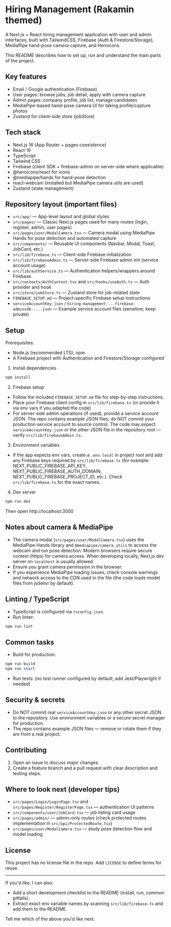 # Hiring Management (Rakamin themed)

A Next.js + React hiring management application with user and admin interfaces, built with TailwindCSS, Firebase (Auth & Firestore/Storage), MediaPipe hand-pose camera capture, and Heroicons.

This README describes how to set up, run and understand the main parts of the project.

## Key features

- Email / Google authentication (Firebase)
- User pages: browse jobs, job detail, apply with camera capture
- Admin pages: company profile, job list, manage candidates
- MediaPipe-based hand-pose camera UI for taking profile/capture photos
- Zustand for client-side store (jobStore)

## Tech stack

- Next.js 16 (App Router + pages coexistence)
- React 19
- TypeScript
- Tailwind CSS
- Firebase (client SDK + firebase-admin on server-side where applicable)
- @heroicons/react for icons
- @mediapipe/hands for hand-pose detection
- react-webcam (installed but MediaPipe camera utils are used)
- Zustand (state management)

## Repository layout (important files)

- `src/app/` — App-level layout and global styles
- `src/pages/` — Classic Next.js pages used for many routes (login, register, admin, user pages)
- `src/pages/user/ModalCamera.tsx` — Camera modal using MediaPipe Hands for pose detection and automated capture
- `src/components/` — Reusable UI components (Navbar, Modal, Toast, JobCard, etc.)
- `src/lib/firebase.ts` — Client-side Firebase initialization
- `src/lib/firebaseAdmin.ts` — Server-side Firebase admin init (service account usage)
- `src/lib/authService.ts` — Authentication helpers/wrappers around Firebase
- `src/contexts/AuthContext.tsx` and `src/hooks/useAuth.ts` — Auth provider and hook
- `src/store/jobStore.ts` — Zustand store for job-related state
- `FIREBASE_SETUP.md` — Project-specific Firebase setup instructions
- `serviceAccountKey.json` / `hiring-management-...firebase-adminsdk-....json` — Example service account files (sensitive; keep private)

## Setup

Prerequisites:

- Node.js (recommended LTS), npm
- A Firebase project with Authentication and Firestore/Storage configured

1. Install dependencies

```powershell
npm install
```

2. Firebase setup

- Follow the included `FIREBASE_SETUP.md` file for step-by-step instructions.
- Place your Firebase client config in `src/lib/firebase.ts` (or provide it via env vars if you adapted the code).
- For server-side admin operations (if used), provide a service account JSON. The repo contains example JSON files; do NOT commit your production service account to source control. The code may expect `serviceAccountKey.json` or the other JSON file in the repository root — verify `src/lib/firebaseAdmin.ts`.

3. Environment variables

- If the app expects env vars, create a `.env.local` in project root and add any Firebase keys required by `src/lib/firebase.ts` (for example: NEXT_PUBLIC_FIREBASE_API_KEY, NEXT_PUBLIC_FIREBASE_AUTH_DOMAIN, NEXT_PUBLIC_FIREBASE_PROJECT_ID, etc.). Check `src/lib/firebase.ts` for the exact names.

4. Dev server

```powershell
npm run dev
```

Then open http://localhost:3000

## Notes about camera & MediaPipe

- The camera modal (`src/pages/user/ModalCamera.tsx`) uses the MediaPipe Hands library and `@mediapipe/camera_utils` to access the webcam and run pose detection. Modern browsers require secure context (https) for camera access. When developing locally, Next.js dev server on `localhost` is usually allowed.
- Ensure you grant camera permission in the browser.
- If you experience MediaPipe loading issues, check console warnings and network access to the CDN used in the file (the code loads model files from jsdelivr by default).

## Linting / TypeScript

- TypeScript is configured via `tsconfig.json`.
- Run linter:

```powershell
npm run lint
```

## Common tasks

- Build for production:

```powershell
npm run build
npm run start
```

- Run tests: (no test runner configured by default; add Jest/Playwright if needed)

## Security & secrets

- Do NOT commit real `serviceAccountKey.json` or any other secret JSON to the repository. Use environment variables or a secure secret manager for production.
- The repo contains example JSON files — remove or rotate them if they are from a real project.

## Contributing

1. Open an issue to discuss major changes.
2. Create a feature branch and a pull request with clear description and testing steps.

## Where to look next (developer tips)

- `src/pages/Login/LoginPage.tsx` and `src/pages/Register/RegisterPage.tsx` — authentication UI patterns
- `src/components/user/JobCard.tsx` — job listing card usage
- `src/pages/admin/` — admin-only routes (check protected routes implementation in `src/api/ProtectedRoute.tsx`)
- `src/pages/user/ModalCamera.tsx` — study pose detection flow and model loading

## License

This project has no license file in the repo. Add `LICENSE` to define terms for reuse.

---

If you'd like, I can also:

- Add a short development checklist to the README (install, run, common pitfalls).
- Extract exact env variable names by scanning `src/lib/firebase.ts` and add them to the README.

Tell me which of the above you'd like next.
